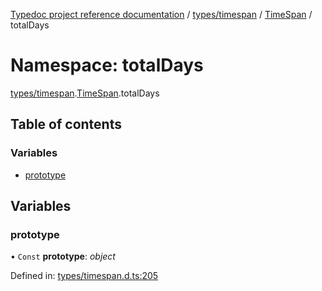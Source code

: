 [Typedoc project reference documentation](../README.md) / [types/timespan](types_timespan.md) / [TimeSpan](types_timespan.timespan.md) / totalDays

# Namespace: totalDays

[types/timespan](types_timespan.md).[TimeSpan](types_timespan.timespan.md).totalDays

## Table of contents

### Variables

- [prototype](types_timespan.timespan.totaldays.md#prototype)

## Variables

### prototype

• `Const` **prototype**: *object*

Defined in: [types/timespan.d.ts:205](https://github.com/DocuWare/REST-Sample-TS/blob/6f07cff/src/types/timespan.d.ts#L205)
